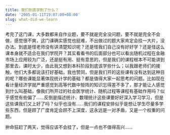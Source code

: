 ```yaml
---
title: 我们到底学到了什么？
date: '2005-01-11T19:07:00+08:00'
slug: what-did-we-learn
---
```


考完了这门课，大多数都来自作业题，要不就是完全没问题，要不就是完全不会做，感觉很不爽，这门课确实感觉也挺难，不出做过的题大家肯定会挂一大片，没办法。到底是怪老师没有讲清楚知识呢？还是怪我们自己没有好好学？还是怪这么课本身就不适合在我们学院开？其实看看书的后面部分也可以看出随机过程在金融市场上应用较为广泛，还是挺有用、挺有意思的，但是我们的课程根本不可能讲到那里去，课时太少，由此我又想到本科阶段到底该学些什么；以我跟老师们的接触，他们大多都说该打好基础，我也赞同，但是我们开的这些课有没有达到这种目的呢？哪些课能显著体现统计学的基础？都是值得大家一起思考的问题。比如现在看计量经济学就严重感觉到高等代数中矩阵的知识忘得差不多了，那才能让人感觉到什么叫基础，像我们所开过的社会医学统计、随机过程等课程有基础作用吗？似乎感觉有些偏了......反倒是描述统计、数理统计这些课要好好深入学习学习，但是这些课我们又上好了吗？似乎也没有......我们的课程安排似乎是想让学生尽量多学些东西，但是顾了广度肯定会顾不上深度，这永远是一对矛盾，又是一个权重的问题。

拚命狂赶了两天，觉得应该不会挂了，但是一点也不值得高兴……
